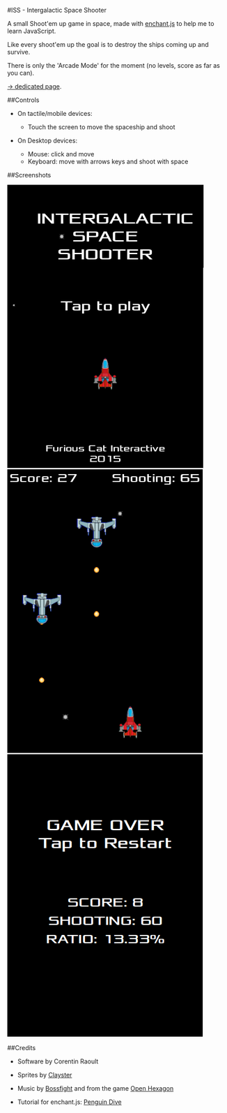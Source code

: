 #ISS - Intergalactic Space Shooter 

A small Shoot'em up game in space, made with [enchant.js](http://enchantjs.com/) to help me to learn JavaScript.

Like every shoot'em up the goal is to destroy the ships coming up and survive.

There is only the 'Arcade Mode' for the moment (no levels, score as far as you can).

[-> dedicated page](http://corentin-r.github.io/ISS/).
 

##Controls

* On tactile/mobile devices:
  * Touch the screen to move the spaceship and shoot

* On Desktop devices:
  * Mouse: click and move
  * Keyboard: move with arrows keys and shoot with space

##Screenshots

![Capture-menu](res/Capture-menu.png)
![Capture-game](res/Capture-game.png)
![Capture-gameover](res/Capture-gameover.png)

##Credits

* Software by Corentin Raoult

* Sprites by [Clayster](http://sprites-unlimited.forumotion.net/f9-free-sprites)

* Music by [Bossfight](http://www.lastfm.fr/music/Bossfight) and from the game [Open Hexagon](http://vittorioromeo.info/projects.html)

* Tutorial for enchant.js: [Penguin Dive](http://www.raywenderlich.com/23370/how-to-make-a-simple-html5-game-with-enchant-js)


